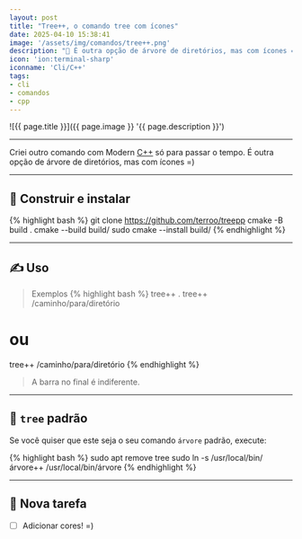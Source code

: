 ```yaml
---
layout: post
title: "Tree++, o comando tree com ícones"
date: 2025-04-10 15:38:41
image: '/assets/img/comandos/tree++.png'
description: "🌳 É outra opção de árvore de diretórios, mas com ícones =)"
icon: 'ion:terminal-sharp'
iconname: 'Cli/C++'
tags:
- cli
- comandos
- cpp
---
```


![{{ page.title }}]({{ page.image }} '{{ page.description }}')

---

Criei outro comando com Modern [C++](https://terminalroot.com.br/tags#cpp) só para passar o tempo. É outra opção de árvore de diretórios, mas com ícones =)

---

## 🌳 Construir e instalar
{% highlight bash %}
git clone https://github.com/terroo/treepp
cmake -B build .
cmake --build build/
sudo cmake --install build/
{% endhighlight %}

---

## ✍️ Uso
> Exemplos
{% highlight bash %}
tree++ .
tree++ /caminho/para/diretório
# ou
tree++ /caminho/para/diretório
{% endhighlight %}
> A barra no final é indiferente.

---

## 🎄 `tree` padrão
Se você quiser que este seja o seu comando `árvore` padrão, execute:

{% highlight bash %}
sudo apt remove tree
sudo ln -s /usr/local/bin/árvore++ /usr/local/bin/árvore
{% endhighlight %}

---

## 📝 Nova tarefa
- [ ]  Adicionar cores! =)
